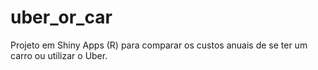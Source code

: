 # uber_or_car
Projeto em Shiny Apps (R) para comparar os custos anuais de se ter um carro ou utilizar o Uber.
